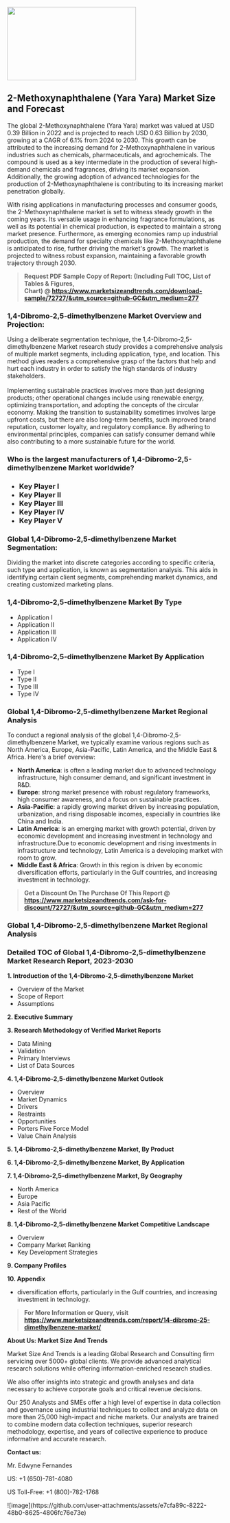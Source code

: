 <p><img class="alignnone size-medium wp-image-20088" src="https://ffe5etoiles.com/wp-content/uploads/2024/12/MST1-300x171.png" alt="" width="300" height="171" /></p><h2>2-Methoxynaphthalene (Yara Yara) Market Size and Forecast</h2><p>The global 2-Methoxynaphthalene (Yara Yara) market was valued at USD 0.39 Billion in 2022 and is projected to reach USD 0.63 Billion by 2030, growing at a CAGR of 6.1% from 2024 to 2030. This growth can be attributed to the increasing demand for 2-Methoxynaphthalene in various industries such as chemicals, pharmaceuticals, and agrochemicals. The compound is used as a key intermediate in the production of several high-demand chemicals and fragrances, driving its market expansion. Additionally, the growing adoption of advanced technologies for the production of 2-Methoxynaphthalene is contributing to its increasing market penetration globally.</p><p>With rising applications in manufacturing processes and consumer goods, the 2-Methoxynaphthalene market is set to witness steady growth in the coming years. Its versatile usage in enhancing fragrance formulations, as well as its potential in chemical production, is expected to maintain a strong market presence. Furthermore, as emerging economies ramp up industrial production, the demand for specialty chemicals like 2-Methoxynaphthalene is anticipated to rise, further driving the market's growth. The market is projected to witness robust expansion, maintaining a favorable growth trajectory through 2030.</p></p><blockquote id="" class=""><strong>Request PDF Sample Copy of Report: (Including Full TOC, List of Tables &amp; Figures, Chart)&nbsp;@&nbsp;<strong><a href="https://www.marketsizeandtrends.com/download-sample/72727/&utm_source=github-GC&utm_medium=277" target="_blank">https://www.marketsizeandtrends.com/download-sample/72727/&utm_source=github-GC&utm_medium=277</a></strong></strong></blockquote><h3 id="" class="">1,4-Dibromo-2,5-dimethylbenzene Market&nbsp;Overview and Projection:</h3><p id="" class="">Using a deliberate segmentation technique, the 1,4-Dibromo-2,5-dimethylbenzene Market research study provides a comprehensive analysis of multiple market segments, including application, type, and location. This method gives readers a comprehensive grasp of the factors that help and hurt each industry in order to satisfy the high standards of industry stakeholders. <br /> <br />Implementing sustainable practices involves more than just designing products; other operational changes include using renewable energy, optimizing transportation, and adopting the concepts of the circular economy. Making the transition to sustainability sometimes involves large upfront costs, but there are also long-term benefits, such improved brand reputation, customer loyalty, and regulatory compliance. By adhering to environmental principles, companies can satisfy consumer demand while also contributing to a more sustainable future for the world.</p><h3 id="" class="">Who is the largest manufacturers of&nbsp;1,4-Dibromo-2,5-dimethylbenzene Market worldwide?</h3><h3 class=""><p><ul><li>Key Player I </li><li> Key Player II </li><li> Key Player III </li><li> Key Player IV </li><li> Key Player V</li></ul></p></h3><h3 id="" class="">Global&nbsp;1,4-Dibromo-2,5-dimethylbenzene Market Segmentation:</h3><p id="" class="">Dividing the market into discrete categories according to specific criteria, such type and application, is known as segmentation analysis. This aids in identifying certain client segments, comprehending market dynamics, and creating customized marketing plans.</p><h3 id="" class="">1,4-Dibromo-2,5-dimethylbenzene Market&nbsp;By Type</h3><p><p><ul><li>Application I</li><li> Application II</li><li> Application III</li><li> Application IV</p></li></ul></p></p><h3 id="" class="">1,4-Dibromo-2,5-dimethylbenzene Market&nbsp;By Application</h3><p class=""><p><ul><li>Type I</li><li> Type II</li><li> Type III</li><li> Type IV</li></ul></p></p><h3 id="" class="">Global 1,4-Dibromo-2,5-dimethylbenzene Market Regional Analysis</h3><p id="" class="">To conduct a regional analysis of the global 1,4-Dibromo-2,5-dimethylbenzene Market, we typically examine various regions such as North America, Europe, Asia-Pacific, Latin America, and the Middle East &amp; Africa. Here's a brief overview:</p><ul><li><strong>North America</strong>: is often a leading market due to advanced technology infrastructure, high consumer demand, and significant investment in R&amp;D.</li><li><strong>Europe</strong>: strong market presence with robust regulatory frameworks, high consumer awareness, and a focus on sustainable practices.</li><li><strong>Asia-Pacific</strong>: a rapidly growing market driven by increasing population, urbanization, and rising disposable incomes, especially in countries like China and India.</li><li><strong>Latin America</strong>: is an emerging market with growth potential, driven by economic development and increasing investment in technology and infrastructure.Due to economic development and rising investments in infrastructure and technology, Latin America is a developing market with room to grow.</li><li><strong>Middle East &amp; Africa</strong>: Growth in this region is driven by economic diversification efforts, particularly in the Gulf countries, and increasing investment in technology.</li></ul><blockquote id="" class=""><strong>Get a Discount On The Purchase Of This Report @ <strong><a href="https://www.marketsizeandtrends.com/ask-for-discount/72727/&utm_source=github-GC&utm_medium=277" target="_blank">https://www.marketsizeandtrends.com/ask-for-discount/72727/&utm_source=github-GC&utm_medium=277</a></strong></strong></blockquote><h3 id="" class="">Global 1,4-Dibromo-2,5-dimethylbenzene Market Regional Analysis</h3><h3 id="" class="">Detailed TOC of Global 1,4-Dibromo-2,5-dimethylbenzene Market Research Report, 2023-2030</h3><p id="" class=""><strong>1. Introduction of the 1,4-Dibromo-2,5-dimethylbenzene Market</strong></p><ul><li>Overview of the Market</li><li>Scope of Report</li><li>Assumptions</li></ul><p id="" class=""><strong>2. Executive Summary</strong></p><p id="" class=""><strong>3. Research Methodology of Verified Market Reports</strong></p><ul><li>Data Mining</li><li>Validation</li><li>Primary Interviews</li><li>List of Data Sources</li></ul><p id="" class=""><strong>4. 1,4-Dibromo-2,5-dimethylbenzene Market Outlook</strong></p><ul><li>Overview</li><li>Market Dynamics</li><li>Drivers</li><li>Restraints</li><li>Opportunities</li><li>Porters Five Force Model</li><li>Value Chain Analysis</li></ul><p id="" class=""><strong>5. 1,4-Dibromo-2,5-dimethylbenzene Market, By Product</strong></p><p id="" class=""><strong>6. 1,4-Dibromo-2,5-dimethylbenzene Market, By Application</strong></p><p id="" class=""><strong>7. 1,4-Dibromo-2,5-dimethylbenzene Market, By Geography</strong></p><ul><li>North America</li><li>Europe</li><li>Asia Pacific</li><li>Rest of the World</li></ul><p id="" class=""><strong>8. 1,4-Dibromo-2,5-dimethylbenzene Market Competitive Landscape</strong></p><ul><li>Overview</li><li>Company Market Ranking</li><li>Key Development Strategies</li></ul><p id="" class=""><strong>9. Company Profiles</strong></p><p id="" class=""><strong>10. Appendix</strong></p><ul><li>diversification efforts, particularly in the Gulf countries, and increasing investment in technology.</li></ul><blockquote id="" class=""><strong>For More Information or Query, visit <strong><strong><a href="https://www.marketsizeandtrends.com/report/14-dibromo-25-dimethylbenzene-market/" target="_blank">https://www.marketsizeandtrends.com/report/14-dibromo-25-dimethylbenzene-market/</a></strong></strong></strong></blockquote><p id="" class=""><strong>About Us: Market Size And Trends</strong></p><p id="" class="">Market Size And Trends is a leading Global Research and Consulting firm servicing over 5000+ global clients. We provide advanced analytical research solutions while offering information-enriched research studies.</p><p id="" class="">We also offer insights into strategic and growth analyses and data necessary to achieve corporate goals and critical revenue decisions.</p><p id="" class="">Our 250 Analysts and SMEs offer a high level of expertise in data collection and governance using industrial techniques to collect and analyze data on more than 25,000 high-impact and niche markets. Our analysts are trained to combine modern data collection techniques, superior research methodology, expertise, and years of collective experience to produce informative and accurate research.</p><p id="" class=""><strong>Contact us:</strong></p><p id="" class="">Mr. Edwyne Fernandes</p><p id="" class="">US: +1 (650)-781-4080</p><p id="" class="">US Toll-Free: +1 (800)-782-1768</p>
![image](https://github.com/user-attachments/assets/e7cfa89c-8222-48b0-8625-4806fc76e73e)
